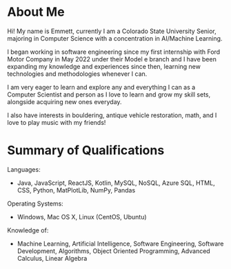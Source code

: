 About Me
======
Hi! My name is Emmett, currently I am a Colorado State University Senior, majoring in Computer Science with a concentration in AI/Machine Learning.

I began working in software engineering since my first internship with Ford Motor Company in May 2022 under their Model e branch and I have been expanding my knowledge and experiences since then, learning new technologies and methodologies whenever I can.

I am very eager to learn and explore any and everything I can as a Computer Scientist and person as I love to learn and grow my skill sets, alongside acquiring new ones everyday.

I also have interests in bouldering, antique vehicle restoration, math, and I love to play music with my friends!

Summary of Qualifications
======
Languages:
* Java, JavaScript, ReactJS, Kotlin, MySQL, NoSQL, Azure SQL, HTML, CSS, Python, MatPlotLib, NumPy, Pandas

Operating Systems:
* Windows, Mac OS X, Linux (CentOS, Ubuntu)

Knowledge of:
* Machine Learning, Artificial Intelligence, Software Engineering, Software Development, Algorithms, Object Oriented Programming, Advanced Calculus, Linear Algebra
